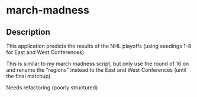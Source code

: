 # march-madness

## Description
This application predicts the results of the NHL playoffs (using seedings 1-8 for East and West Conferences) 

This is similar to my march madness script, but only use the round of 16 on and rename the "regions" instead to the East and West Conferences (until the final matchup)

Needs refactoring (poorly structured)


